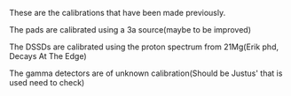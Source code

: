 These are the calibrations that have been made previously.

The pads are calibrated using a 3a source(maybe to be improved)

The DSSDs are calibrated using the proton spectrum from 21Mg(Erik phd, Decays At The Edge)

The gamma detectors are of unknown calibration(Should be Justus' that is used need to check)